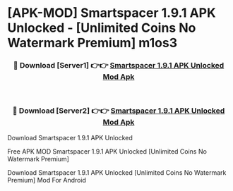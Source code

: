 # [APK-MOD] Smartspacer 1.9.1 APK Unlocked - [Unlimited Coins No Watermark Premium] m1os3



<div align="center">
<h3>🔴 Download [Server1] 👉👉 <a href="https://momento.my/?title=Smartspacer_1.9.1_APK_Unlocked">Smartspacer 1.9.1 APK Unlocked Mod Apk</a></h3><br>

<h3>🔴 Download [Server2] 👉👉 <a href="https://momento.my/?title=Smartspacer_1.9.1_APK_Unlocked">Smartspacer 1.9.1 APK Unlocked Mod Apk</a></h3>
</div>



Download Smartspacer 1.9.1 APK Unlocked 

Free APK MOD Smartspacer 1.9.1 APK Unlocked [Unlimited Coins No Watermark Premium]

Download Smartspacer 1.9.1 APK Unlocked [Unlimited Coins No Watermark Premium] Mod For Android
